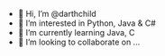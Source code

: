 - 👋 Hi, I’m @darthchild
- 👀 I’m interested in Python, Java & C#
- 🌱 I’m currently learning Java, C
- 💞️ I’m looking to collaborate on ...


<!---
darthchild/darthchild is a ✨ special ✨ repository because its `README.md` (this file) appears on your GitHub profile.
You can click the Preview link to take a look at your changes.
--->
